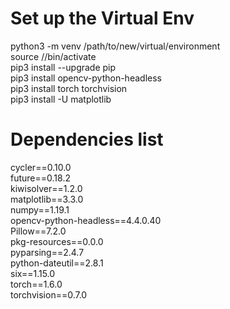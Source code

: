 # Set up the Virtual Env
python3 -m venv /path/to/new/virtual/environment  
source /<virtalenvpath>/bin/activate  
pip3 install --upgrade pip  
pip3 install opencv-python-headless  
pip3 install torch torchvision  
pip3 install -U matplotlib  

# Dependencies list
cycler==0.10.0  
future==0.18.2  
kiwisolver==1.2.0  
matplotlib==3.3.0  
numpy==1.19.1  
opencv-python-headless==4.4.0.40  
Pillow==7.2.0  
pkg-resources==0.0.0  
pyparsing==2.4.7  
python-dateutil==2.8.1  
six==1.15.0  
torch==1.6.0  
torchvision==0.7.0  

